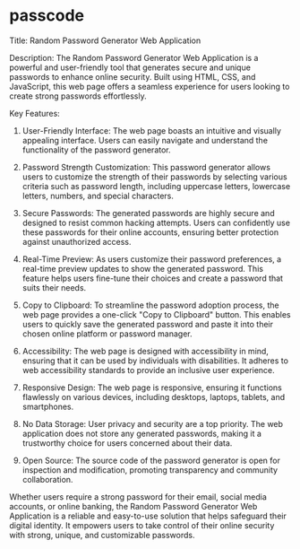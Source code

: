 # passcode
Title: Random Password Generator Web Application

Description:
The Random Password Generator Web Application is a powerful and user-friendly tool that generates secure and unique passwords to enhance online security. Built using HTML, CSS, and JavaScript, this web page offers a seamless experience for users looking to create strong passwords effortlessly.

Key Features:

1. User-Friendly Interface:
   The web page boasts an intuitive and visually appealing interface. Users can easily navigate and understand the functionality of the password generator.

2. Password Strength Customization:
   This password generator allows users to customize the strength of their passwords by selecting various criteria such as password length, including uppercase letters, lowercase letters, numbers, and special characters.

3. Secure Passwords:
   The generated passwords are highly secure and designed to resist common hacking attempts. Users can confidently use these passwords for their online accounts, ensuring better protection against unauthorized access.

4. Real-Time Preview:
   As users customize their password preferences, a real-time preview updates to show the generated password. This feature helps users fine-tune their choices and create a password that suits their needs.

5. Copy to Clipboard:
   To streamline the password adoption process, the web page provides a one-click "Copy to Clipboard" button. This enables users to quickly save the generated password and paste it into their chosen online platform or password manager.

6. Accessibility:
   The web page is designed with accessibility in mind, ensuring that it can be used by individuals with disabilities. It adheres to web accessibility standards to provide an inclusive user experience.

7. Responsive Design:
   The web page is responsive, ensuring it functions flawlessly on various devices, including desktops, laptops, tablets, and smartphones.

8. No Data Storage:
   User privacy and security are a top priority. The web application does not store any generated passwords, making it a trustworthy choice for users concerned about their data.

9. Open Source:
   The source code of the password generator is open for inspection and modification, promoting transparency and community collaboration.

Whether users require a strong password for their email, social media accounts, or online banking, the Random Password Generator Web Application is a reliable and easy-to-use solution that helps safeguard their digital identity. It empowers users to take control of their online security with strong, unique, and customizable passwords.
